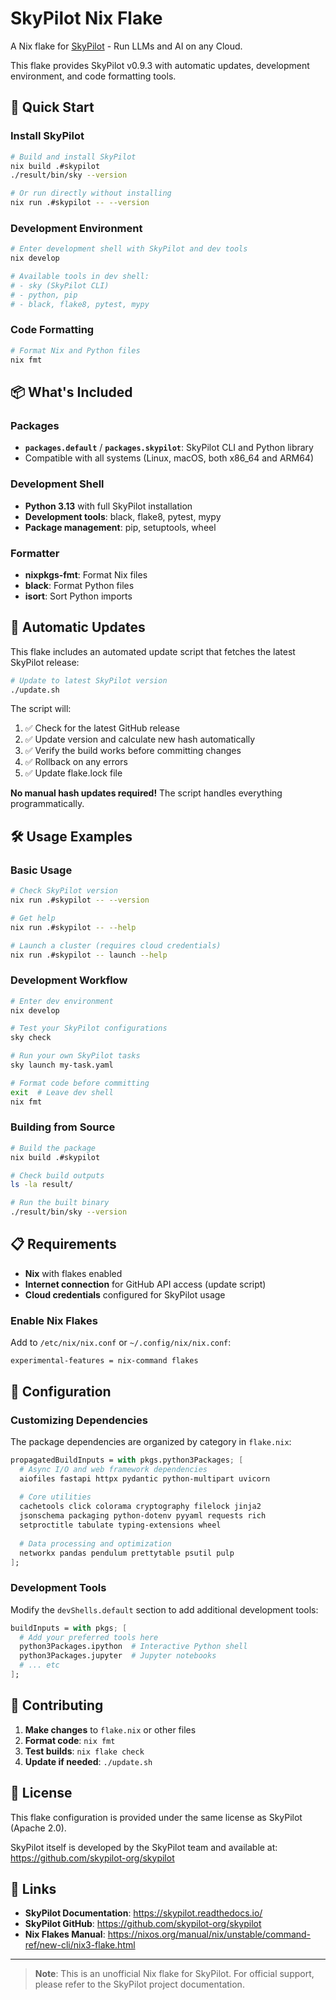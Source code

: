 # SkyPilot Nix Flake

A Nix flake for [SkyPilot](https://github.com/skypilot-org/skypilot) - Run LLMs and AI on any Cloud.

This flake provides SkyPilot v0.9.3 with automatic updates, development environment, and code formatting tools.

## 🚀 Quick Start

### Install SkyPilot

```bash
# Build and install SkyPilot
nix build .#skypilot
./result/bin/sky --version

# Or run directly without installing
nix run .#skypilot -- --version
```

### Development Environment

```bash
# Enter development shell with SkyPilot and dev tools
nix develop

# Available tools in dev shell:
# - sky (SkyPilot CLI)
# - python, pip
# - black, flake8, pytest, mypy
```

### Code Formatting

```bash
# Format Nix and Python files
nix fmt
```

## 📦 What's Included

### Packages
- **`packages.default`** / **`packages.skypilot`**: SkyPilot CLI and Python library
- Compatible with all systems (Linux, macOS, both x86_64 and ARM64)

### Development Shell
- **Python 3.13** with full SkyPilot installation
- **Development tools**: black, flake8, pytest, mypy
- **Package management**: pip, setuptools, wheel

### Formatter
- **nixpkgs-fmt**: Format Nix files
- **black**: Format Python files  
- **isort**: Sort Python imports

## 🔄 Automatic Updates

This flake includes an automated update script that fetches the latest SkyPilot release:

```bash
# Update to latest SkyPilot version
./update.sh
```

The script will:
1. ✅ Check for the latest GitHub release
2. ✅ Update version and calculate new hash automatically
3. ✅ Verify the build works before committing changes
4. ✅ Rollback on any errors
5. ✅ Update flake.lock file

**No manual hash updates required!** The script handles everything programmatically.

## 🛠️ Usage Examples

### Basic Usage

```bash
# Check SkyPilot version
nix run .#skypilot -- --version

# Get help
nix run .#skypilot -- --help

# Launch a cluster (requires cloud credentials)
nix run .#skypilot -- launch --help
```

### Development Workflow

```bash
# Enter dev environment
nix develop

# Test your SkyPilot configurations
sky check

# Run your own SkyPilot tasks
sky launch my-task.yaml

# Format code before committing
exit  # Leave dev shell
nix fmt
```

### Building from Source

```bash
# Build the package
nix build .#skypilot

# Check build outputs
ls -la result/

# Run the built binary
./result/bin/sky --version
```

## 📋 Requirements

- **Nix** with flakes enabled
- **Internet connection** for GitHub API access (update script)
- **Cloud credentials** configured for SkyPilot usage

### Enable Nix Flakes

Add to `/etc/nix/nix.conf` or `~/.config/nix/nix.conf`:
```
experimental-features = nix-command flakes
```

## 🔧 Configuration

### Customizing Dependencies

The package dependencies are organized by category in `flake.nix`:

```nix
propagatedBuildInputs = with pkgs.python3Packages; [
  # Async I/O and web framework dependencies
  aiofiles fastapi httpx pydantic python-multipart uvicorn
  
  # Core utilities  
  cachetools click colorama cryptography filelock jinja2
  jsonschema packaging python-dotenv pyyaml requests rich
  setproctitle tabulate typing-extensions wheel
  
  # Data processing and optimization
  networkx pandas pendulum prettytable psutil pulp
];
```

### Development Tools

Modify the `devShells.default` section to add additional development tools:

```nix
buildInputs = with pkgs; [
  # Add your preferred tools here
  python3Packages.ipython  # Interactive Python shell
  python3Packages.jupyter  # Jupyter notebooks
  # ... etc
];
```

## 🤝 Contributing

1. **Make changes** to `flake.nix` or other files
2. **Format code**: `nix fmt`
3. **Test builds**: `nix flake check`
4. **Update if needed**: `./update.sh`

## 📄 License

This flake configuration is provided under the same license as SkyPilot (Apache 2.0).

SkyPilot itself is developed by the SkyPilot team and available at: https://github.com/skypilot-org/skypilot

## 🔗 Links

- **SkyPilot Documentation**: https://skypilot.readthedocs.io/
- **SkyPilot GitHub**: https://github.com/skypilot-org/skypilot
- **Nix Flakes Manual**: https://nixos.org/manual/nix/unstable/command-ref/new-cli/nix3-flake.html

---

> **Note**: This is an unofficial Nix flake for SkyPilot. For official support, please refer to the SkyPilot project documentation.